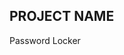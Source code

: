 ## PROJECT NAME

Password Locker

<!-- ### AUTHOR

By Faith Kazungu

### Description

Password Locker is a pyhton based application that allows a user to generate and store passwords for various accounts. Users can manage their accounts by viewing them, searching and deleting them.

### Setup/Installation Requirements

git clone   <https://kazugufaith.github.io/Password-Locker/&&> cd Password-Locker.

### Installing dependencies

pip install -r requirements

### Running tests

cd Password-Locker.

python3.6 run.py.

### Test Driven Application

Testing was done using python inbuild tools called unittest

### Behaviour of the application

-   The user runs the main file of the terminal - python3.6 run.py
-   The user is prompted to Sign In or Exit the app
-   After a successful sign in the user is redirected to the accounts management page
-   The user can choose to create an account, view the accounts and delete the accounts
-   The user can choose to exit

### Important packages in the application

-   time module allows some time delay before an action happens
-   string module allows access to al string, numbers and alphanumerics to allow  generation of passwords
-   sys module allows termination of the app
-   random allows generation of random passwords

### Information Stored

-   Account Name
-   Username
-   Password

### For any questions or contributions,find me on

Mobile:+254798578613
Email:faithmugesia@gmail.com

### Technologies Used

-   Python3.6

License
Copyright (c) {2019} Faith Kazungu -->

